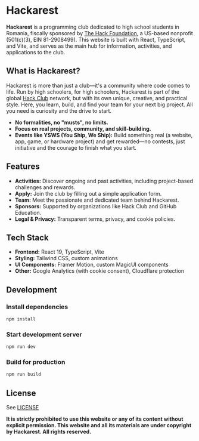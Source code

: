 # Hackarest

**Hackarest** is a programming club dedicated to high school students in Romania, fiscally sponsored by [The Hack Foundation](https://hackclub.com/sponsor/), a US-based nonprofit (501(c)(3), EIN 81-2908499). This website is built with React, TypeScript, and Vite, and serves as the main hub for information, activities, and applications to the club.

## What is Hackarest?

Hackarest is more than just a club—it's a community where code comes to life. Run by high schoolers, for high schoolers, Hackarest is part of the global [Hack Club](https://hackclub.com/) network, but with its own unique, creative, and practical style. Here, you learn, build, and find your team for your next big project. All you need is curiosity and the drive to start.

- **No formalities, no "musts", no limits.**
- **Focus on real projects, community, and skill-building.**
- **Events like YSWS (You Ship, We Ship):** Build something real (a website, app, game, or hardware project) and get rewarded—no contests, just initiative and the courage to finish what you start.

## Features

- **Activities:** Discover ongoing and past activities, including project-based challenges and rewards.
- **Apply:** Join the club by filling out a simple application form.
- **Team:** Meet the passionate and dedicated team behind Hackarest.
- **Sponsors:** Supported by organizations like Hack Club and GitHub Education.
- **Legal & Privacy:** Transparent terms, privacy, and cookie policies.

## Tech Stack

- **Frontend:** React 19, TypeScript, Vite
- **Styling:** Tailwind CSS, custom animations
- **UI Components:** Framer Motion, custom MagicUI components
- **Other:** Google Analytics (with cookie consent), Cloudflare protection

## Development

### Install dependencies

```sh
npm install
```

### Start development server 
```sh
npm run dev
```

### Build for production
```sh
npm run build
```

## License
See [LICENSE](LICENSE)

**It is strictly prohibited to use this website or any of its content without explicit permission. This website and all its materials are under copyright by Hackarest. All rights reserved.**